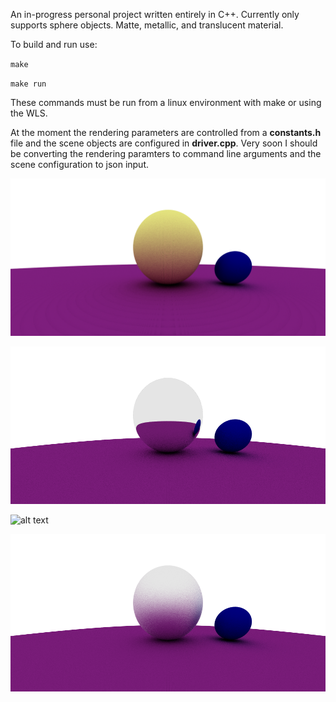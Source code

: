 An in-progress personal project written entirely in C++. Currently only supports sphere objects. Matte, metallic, and translucent material.


To build and run use:

`make`

`make run`

These commands must be run from a linux environment with make or using the WLS.

At the moment the rendering parameters are controlled from a **constants.h** file and the scene objects are configured in **driver.cpp**. 
Very soon I should be converting the rendering paramters to command line arguments and the scene configuration to json input.

![alt text](output/medium_quality_color.bmp?raw=true)

![alt text](output/reflection_no_fuzz.bmp?raw=true)

![alt text](output/firstColor.bmp?raw=true)


![alt text](output/blur_1.bmp?raw=true)

